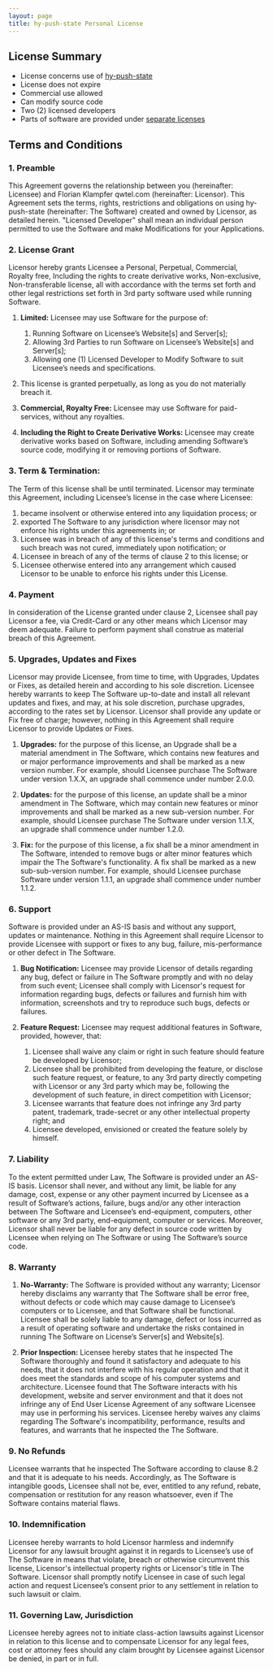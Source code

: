 ```yaml
---
layout: page
title: hy-push-state Personal License
---
```


## License Summary
* License concerns use of [hy-push-state][1]
* License does not expire
* Commercial use allowed
* Can modify source code
* Two (2) licensed developers
* Parts of software are provided under [separate licenses](../NOTICE.md#licenses)

## Terms and Conditions
### 1. Preamble
This Agreement governs the relationship between you (hereinafter: Licensee) and
Florian Klampfer qwtel.com (hereinafter: Licensor).
This Agreement sets the terms, rights, restrictions and obligations on using
hy-push-state (hereinafter: The Software)
created and owned by Licensor, as detailed herein.
"Licensed Developer" shall mean an individual person permitted to use the Software and make Modifications for your Applications.

### 2. License Grant
Licensor hereby grants Licensee a Personal, Perpetual, Commercial, Royalty free,
Including the rights to create derivative works, Non-exclusive, Non-transferable license, all with accordance with
the terms set forth and other legal restrictions set forth in 3rd party software used while running Software.

1.  **Limited:** Licensee may use Software for the purpose of:

    1. Running Software on Licensee’s Website[s] and Server[s];
    2. Allowing 3rd Parties to run Software on Licensee’s Website[s] and Server[s];
    3. Allowing one (1) Licensed Developer to Modify Software to suit Licensee’s needs and specifications.

2.  This license is granted perpetually, as long as you do not materially breach it.

3.  **Commercial, Royalty Free:** Licensee may use Software for paid-services, without any royalties.

4.  **Including the Right to Create Derivative Works:** Licensee may create derivative works based on Software,
including amending Software’s source code, modifying it or removing portions of Software.

### 3. Term & Termination:
The Term of this license shall be until terminated. Licensor may terminate this Agreement,
including Licensee’s license in the case where Licensee:

1.  became insolvent or otherwise entered into any liquidation process; or
2.  exported The Software to any jurisdiction where licensor may not enforce his rights under this agreements in; or
3.  Licensee was in breach of any of this license's terms and conditions and such breach was not cured, immediately
    upon notification; or
4.  Licensee in breach of any of the terms of clause 2 to this license; or
5.  Licensee otherwise entered into any arrangement which caused Licensor to be unable to enforce his rights under
    this License.

### 4. Payment
In consideration of the License granted under clause 2, Licensee shall pay Licensor a fee, via
Credit-Card or any other means which Licensor may deem adequate. Failure to perform payment shall construe as
material breach of this Agreement.

### 5. Upgrades, Updates and Fixes
Licensor may provide Licensee, from time to time, with Upgrades, Updates or Fixes,
as detailed herein and according to his sole discretion. Licensee hereby warrants to keep The Software up-to-date
and install all relevant updates and fixes, and may, at his sole discretion, purchase upgrades, according to the
rates set by Licensor. Licensor shall provide any update or Fix free of charge; however, nothing in this Agreement
shall require Licensor to provide Updates or Fixes.

1.  **Upgrades:** for the purpose of this license, an Upgrade shall be a material amendment in The Software, which
    contains new features and or major performance improvements and shall be marked as a new version number. For
    example, should Licensee purchase The Software under version 1.X.X, an upgrade shall commence under number
    2.0.0.

2.  **Updates:** for the purpose of this license, an update shall be a minor amendment in The Software, which may
    contain new features or minor improvements and shall be marked as a new sub-version number. For example, should
    Licensee purchase The Software under version 1.1.X, an upgrade shall commence under number 1.2.0.

3.  **Fix:** for the purpose of this license, a fix shall be a minor amendment in The Software, intended to remove
    bugs or alter minor features which impair the The Software's functionality. A fix shall be marked as a new
    sub-sub-version number. For example, should Licensee purchase Software under version 1.1.1, an upgrade shall
    commence under number 1.1.2.

### 6. Support
Software is provided under an AS-IS basis and without any support, updates or maintenance. Nothing in
this Agreement shall require Licensor to provide Licensee with support or fixes to any bug, failure,
mis-performance or other defect in The Software.

1.  **Bug Notification:** Licensee may provide Licensor of details regarding any bug, defect or failure in The
    Software promptly and with no delay from such event; Licensee shall comply with Licensor's request for
    information regarding bugs, defects or failures and furnish him with information, screenshots and try to
    reproduce such bugs, defects or failures.

2.  **Feature Request:** Licensee may request additional features in Software, provided, however, that:

    1.  Licensee shall waive any claim or right in such feature should feature be developed by Licensor;
    2.  Licensee shall be prohibited from developing the feature, or disclose such feature request, or feature, to
        any 3rd party directly competing with Licensor or any 3rd party which may be, following the development of
        such feature, in direct competition with Licensor;
    3.  Licensee warrants that feature does not infringe any 3rd party patent, trademark, trade-secret or any other
        intellectual property right; and
    4.  Licensee developed, envisioned or created the feature solely by himself.

### 7. Liability
To the extent permitted under Law, The Software is provided under an AS-IS basis. Licensor shall
never, and without any limit, be liable for any damage, cost, expense or any other payment incurred by Licensee as
a result of Software’s actions, failure, bugs and/or any other interaction between The Software and Licensee’s
end-equipment, computers, other software or any 3rd party, end-equipment, computer or services. Moreover, Licensor
shall never be liable for any defect in source code written by Licensee when relying on The Software or using The
Software’s source code.

### 8. Warranty
1.  **No-Warranty:** The Software is provided without any warranty; Licensor hereby disclaims any warranty that The
    Software shall be error free, without defects or code which may cause damage to Licensee’s computers or to
    Licensee, and that Software shall be functional. Licensee shall be solely liable to any damage, defect or loss
    incurred as a result of operating software and undertake the risks contained in running The Software on
    License’s Server[s] and Website[s].

2.  **Prior Inspection:** Licensee hereby states that he inspected The Software thoroughly and found it
    satisfactory and adequate to his needs, that it does not interfere with his regular operation and that it does
    meet the standards and scope of his computer systems and architecture. Licensee found that The Software
    interacts with his development, website and server environment and that it does not infringe any of End User
    License Agreement of any software Licensee may use in performing his services. Licensee hereby waives any
    claims regarding The Software's incompatibility, performance, results and features, and warrants that he
    inspected the The Software.

### 9. No Refunds
Licensee warrants that he inspected The Software according to clause 8.2 and that it is adequate to
his needs. Accordingly, as The Software is intangible goods, Licensee shall not be, ever, entitled to any refund,
rebate, compensation or restitution for any reason whatsoever, even if The Software contains material flaws.

### 10. Indemnification
Licensee hereby warrants to hold Licensor harmless and indemnify Licensor for any lawsuit
brought against it in regards to Licensee’s use of The Software in means that violate, breach or otherwise
circumvent this license, Licensor's intellectual property rights or Licensor's title in The Software. Licensor
shall promptly notify Licensee in case of such legal action and request Licensee’s consent prior to any settlement
in relation to such lawsuit or claim.

### 11. Governing Law, Jurisdiction
Licensee hereby agrees not to initiate class-action lawsuits against Licensor in
relation to this license and to compensate Licensor for any legal fees, cost or attorney fees should any claim
brought by Licensee against Licensor be denied, in part or in full.

[1]: https://qwtel.com/hy-push-state/
